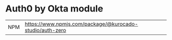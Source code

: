 # Auth0 by Okta module

|     |                                                            |
| --- | ---------------------------------------------------------- |
| NPM | <https://www.npmjs.com/package/@kurocado-studio/auth-zero> |
